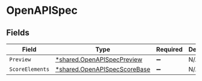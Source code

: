 # OpenAPISpec


## Fields

| Field                                                                       | Type                                                                        | Required                                                                    | Description                                                                 |
| --------------------------------------------------------------------------- | --------------------------------------------------------------------------- | --------------------------------------------------------------------------- | --------------------------------------------------------------------------- |
| `Preview`                                                                   | [*shared.OpenAPISpecPreview](../../models/shared/openapispecpreview.md)     | :heavy_minus_sign:                                                          | N/A                                                                         |
| `ScoreElements`                                                             | [*shared.OpenAPISpecScoreBase](../../models/shared/openapispecscorebase.md) | :heavy_minus_sign:                                                          | N/A                                                                         |